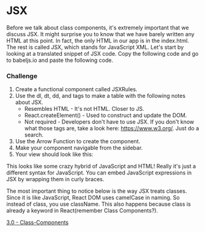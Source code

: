 # JSX
Before we talk about class components, it's extremely important that we discuss JSX. It might surprise you to know that we have barely written any HTML at this point. In fact, the only HTML in our app is in the index.html. The rest is called JSX, which stands for JavaScript XML. Let's start by looking at a translated snippet of JSX code. Copy the following code and go to babeljs.io and paste the following code.

### Challenge
1. Create a functional component called JSXRules.
2. Use the dl, dt, dd, and tags to make a table with the following notes about JSX.
	* Resembles HTML - It's not HTML. Closer to JS.
	* React.createElement() - Used to construct and update the DOM.
	* Not required - Developers don't have to use JSX. 
	If you don't know what those tags are, take a look here: https://www.w3.org/. Just do a search.
3. Use the Arrow Function to create the component.
4. Make your component navigable from the sidebar. 
5. Your view should look like this:

This looks like some crazy hybrid of JavaScript and HTML! Really it's just a different syntax for JavaScript. You can embed JavaScript expressions in JSX by wrapping them in curly braces. 


The most important thing to notice below is the way JSX treats classes. Since it is like JavaScript, React DOM uses camelCase in naming. So instead of class, you use className. This also happens because class is already a keyword in React(remember Class Components?).

[3.0 - Class-Components](3.0-Class-Components.md)
